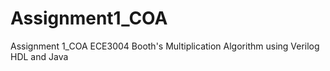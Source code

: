 # Assignment1_COA
Assignment 1_COA ECE3004 Booth's Multiplication Algorithm using Verilog HDL and Java
